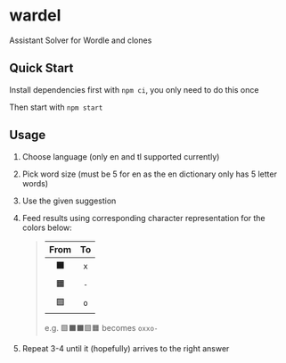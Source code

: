 # wardel
Assistant Solver for Wordle and clones

## Quick Start
Install dependencies first with `npm ci`, you only need to do this once

Then start with `npm start`


## Usage
1. Choose language (only en and tl supported currently)
2. Pick word size (must be 5 for en as the en dictionary only has 5 letter words)
3. Use the given suggestion
4. Feed results using corresponding character representation for the colors below:  

    >   | From | To |
    >   |:---:|:---:|
    >   |⬛|`x`|
    >   |🟧|`-`|
    >   |🟩|`o`|  
    >   
    >   e.g. 🟩⬛⬛🟩🟧 becomes `oxxo-`

5. Repeat 3-4 until it (hopefully) arrives to the right answer
